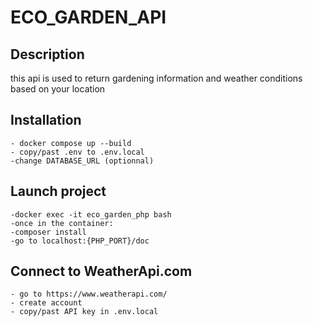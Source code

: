 # ECO_GARDEN_API

## Description

this api is used to return gardening information and weather conditions based on your location

## Installation

    - docker compose up --build
    - copy/past .env to .env.local
    -change DATABASE_URL (optionnal)

## Launch project

    -docker exec -it eco_garden_php bash
    -once in the container:
    -composer install
    -go to localhost:{PHP_PORT}/doc

## Connect to WeatherApi.com

    - go to https://www.weatherapi.com/
    - create account
    - copy/past API key in .env.local